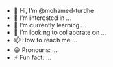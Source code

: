 - 👋 Hi, I’m @mohamed-turdhe
- 👀 I’m interested in ...
- 🌱 I’m currently learning ...
- 💞️ I’m looking to collaborate on ...
- 📫 How to reach me ...
- 😄 Pronouns: ...
- ⚡ Fun fact: ...

<!---
mohamed-turdhe/mohamed-turdhe is a ✨ special ✨ repository because its `README.md` (this file) appears on your GitHub profile.
You can click the Preview link to take a look at your changes.
--->
